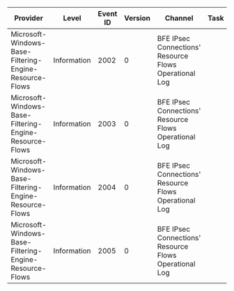 Provider                                                |  Level        |  Event ID  |  Version  |  Channel                                                |  Task  |  Opcode  |  Keyword  |  Message
--------------------------------------------------------|---------------|------------|-----------|---------------------------------------------------------|--------|----------|-----------|----------------------
Microsoft-Windows-Base-Filtering-Engine-Resource-Flows  |  Information  |  2002      |  0        |  BFE IPsec Connections' Resource Flows Operational Log  |        |          |           |  New Resource Flow
Microsoft-Windows-Base-Filtering-Engine-Resource-Flows  |  Information  |  2003      |  0        |  BFE IPsec Connections' Resource Flows Operational Log  |        |          |           |  Resource Flow Closed
Microsoft-Windows-Base-Filtering-Engine-Resource-Flows  |  Information  |  2004      |  0        |  BFE IPsec Connections' Resource Flows Operational Log  |        |          |           |  New Resource Flow
Microsoft-Windows-Base-Filtering-Engine-Resource-Flows  |  Information  |  2005      |  0        |  BFE IPsec Connections' Resource Flows Operational Log  |        |          |           |  Resource Flow Closed